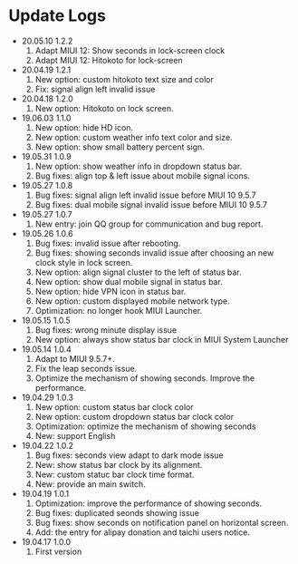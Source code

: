 # Update Logs
- 20.05.10 1.2.2
  1. Adapt MIUI 12: Show seconds in lock-screen clock
  2. Adapt MIUI 12: Hitokoto for lock-screen
- 20.04.19 1.2.1
  1. New option: custom hitokoto text size and color
  2. Fix: signal align left invalid issue
- 20.04.18 1.2.0
  1. New option: Hitokoto on lock screen.
- 19.06.03 1.1.0
  1. New option: hide HD icon.
  2. New option: custom weather info text color and size.
  3. New option: show small battery percent sign.
- 19.05.31 1.0.9
  1. New option: show weather info in dropdown status bar.
  2. Bug fixes: align top & left issue about mobile signal icons.
- 19.05.27 1.0.8
  1. Bug fixes: signal align left invalid issue before MIUI 10 9.5.7
  2. Bug fixes: dual mobile signal invalid issue before MIUI 10 9.5.7
- 19.05.27 1.0.7
  1. New entry: join QQ group for communication and bug report.
- 19.05.26 1.0.6
  1. Bug fixes: invalid issue after rebooting.
  2. Bug fixes: showing seconds invalid issue after choosing an new clock style in lock screen.
  3. New option: align signal cluster to the left of status bar.
  4. New option: show dual mobile signal in status bar.
  5. New option: hide VPN icon in status bar.
  6. New option: custom displayed mobile network type.
  7. Optimization: no longer hook MIUI Launcher.
- 19.05.15 1.0.5
  1. Bug fixes: wrong minute display issue
  2. New option: always show status bar clock in MIUI System Launcher
- 19.05.14 1.0.4
  1. Adapt to MIUI 9.5.7+.
  2. Fix the leap seconds issue.
  3. Optimize the mechanism of showing seconds. Improve the performance.
- 19.04.29 1.0.3
  1. New option: custom status bar clock color
  2. New option: custom dropdown status bar clock color
  3. Optimization: optimize the mechanism of showing seconds
  4. New: support English
- 19.04.22 1.0.2
  1. Bug fixes: seconds view adapt to dark mode issue
  2. New: show status bar clock by its alignment.
  3. New: custom statuc bar clock time format.
  4. New: provide an main switch.
- 19.04.19 1.0.1
  1. Optimization: improve the performance of showing seconds.
  2. Bug fixes: duplicated seonds showing issue
  3. Bug fixes: show seconds on notification panel on horizontal screen.
  4. Add: the entry for alipay donation and taichi users notice.
- 19.04.17 1.0.0
  1. First version